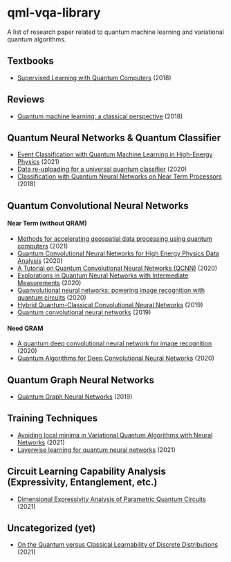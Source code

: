 # qml-vqa-library
A list of research paper related to quantum machine learning and variational quantum algorithms.

## Textbooks
- [Supervised Learning with Quantum Computers](https://www.springer.com/gp/book/9783319964232) (2018)

## Reviews
- [Quantum machine learning: a classical perspective](https://doi.org/10.3929/ethz-b-000240892) (2018)

## Quantum Neural Networks & Quantum Classifier
- [Event Classification with Quantum Machine Learning in High-Energy Physics](https://link.springer.com/article/10.1007%2Fs41781-020-00047-7) (2021)
- [Data re-uploading for a universal quantum classifier](https://quantum-journal.org/papers/q-2020-02-06-226/) (2020)
- [Classification with Quantum Neural Networks on Near Term Processors](https://arxiv.org/abs/1802.06002) (2018)

## Quantum Convolutional Neural Networks
#### Near Term (without QRAM)
- [Methods for accelerating geospatial data processing using quantum computers](https://link.springer.com/article/10.1007/s42484-020-00034-6) (2021)
- [Quantum Convolutional Neural Networks for High Energy Physics Data Analysis](https://arxiv.org/abs/2012.12177) (2020)
- [A Tutorial on Quantum Convolutional Neural Networks (QCNN)](https://arxiv.org/abs/2009.09423) (2020)
- [Explorations in Quantum Neural Networks with Intermediate Measurements](https://www.esann.org/sites/default/files/proceedings/2020/ES2020-197.pdf) (2020)
- [Quanvolutional neural networks: powering image recognition with quantum circuits](https://link.springer.com/article/10.1007/s42484-020-00012-y) (2020)
- [Hybrid Quantum-Classical Convolutional Neural Networks](https://arxiv.org/abs/1911.02998) (2019)
- [Quantum convolutional neural networks](https://www.nature.com/articles/s41567-019-0648-8) (2019)
#### Need QRAM
- [A quantum deep convolutional neural network for image recognition](https://iopscience.iop.org/article/10.1088/2058-9565/ab9f93) (2020)
- [Quantum Algorithms for Deep Convolutional Neural Networks](https://iclr.cc/virtual_2020/poster_Hygab1rKDS.html) (2020)

## Quantum Graph Neural Networks
- [Quantum Graph Neural Networks](https://arxiv.org/abs/1909.12264) (2019)

## Training Techniques
- [Avoiding local minima in Variational Quantum Algorithms with Neural Networks](https://arxiv.org/abs/2104.02955) (2021)
- [Layerwise learning for quantum neural networks](https://link.springer.com/article/10.1007%2Fs42484-020-00036-4) (2021)

## Circuit Learning Capability Analysis (Expressivity, Entanglement, etc.)
- [Dimensional Expressivity Analysis of Parametric Quantum Circuits](https://quantum-journal.org/papers/q-2021-03-29-422/) (2021)

## Uncategorized (yet)
- [On the Quantum versus Classical Learnability of Discrete Distributions](https://quantum-journal.org/papers/q-2021-03-23-417/) (2021)
